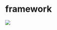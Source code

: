 # framework

![](http://og40gjbnu.bkt.clouddn.com/%E9%A1%B9%E7%9B%AE%E6%A1%86%E6%9E%B6%E5%9B%BE1.png)
